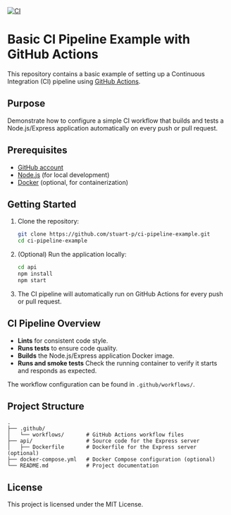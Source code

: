 [![CI](https://github.com/stuart-p/ci-example/actions/workflows/ci.yml/badge.svg)](https://github.com/stuart-p/ci-example/actions/workflows/ci.yml)

# Basic CI Pipeline Example with GitHub Actions

This repository contains a basic example of setting up a Continuous Integration (CI) pipeline using [GitHub Actions](https://github.com/features/actions).

## Purpose

Demonstrate how to configure a simple CI workflow that builds and tests a Node.js/Express application automatically on every push or pull request.

## Prerequisites

- [GitHub account](https://github.com/)
- [Node.js](https://nodejs.org/) (for local development)
- [Docker](https://www.docker.com/) (optional, for containerization)

## Getting Started

1. Clone the repository:

   ```bash
   git clone https://github.com/stuart-p/ci-pipeline-example.git
   cd ci-pipeline-example
   ```

2. (Optional) Run the application locally:

   ```bash
   cd api
   npm install
   npm start
   ```

3. The CI pipeline will automatically run on GitHub Actions for every push or pull request.

## CI Pipeline Overview

- **Lints** for consistent code style.
- **Runs tests** to ensure code quality.
- **Builds** the Node.js/Express application Docker image.
- **Runs and smoke tests** Check the running container to verify it starts and responds as expected.

The workflow configuration can be found in `.github/workflows/`.

## Project Structure

```
.
├── .github/
│   └── workflows/       # GitHub Actions workflow files
├── api/                 # Source code for the Express server
│   ├── Dockerfile       # Dockerfile for the Express server (optional)
├── docker-compose.yml   # Docker Compose configuration (optional)
└── README.md            # Project documentation
```

## License

This project is licensed under the MIT License.
